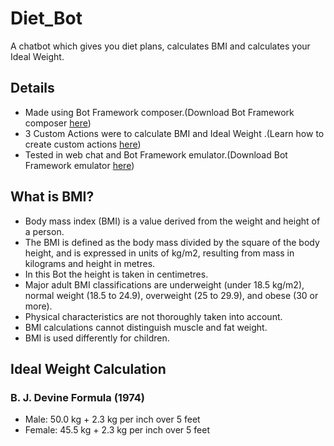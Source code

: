 # Diet_Bot
A chatbot which gives you diet plans, calculates BMI and calculates your Ideal Weight.

## Details
- Made using Bot Framework composer.(Download Bot Framework composer [here][1])
- 3 Custom Actions were to calculate BMI and Ideal Weight .(Learn how to create custom actions [here][2])
- Tested in web chat and Bot Framework emulator.(Download Bot Framework emulator [here][3])

## What is BMI?
- Body mass index (BMI) is a value derived from the weight and height of a person. 
- The BMI is defined as the body mass divided by the square of the body height, and is expressed in units of kg/m2, resulting from mass in kilograms and height in metres.
- In this Bot the height is taken in centimetres.
- Major adult BMI classifications are underweight (under 18.5 kg/m2), normal weight (18.5 to 24.9), overweight (25 to 29.9), and obese (30 or more).
- Physical characteristics are not thoroughly taken into account.
- BMI calculations cannot distinguish muscle and fat weight.
- BMI is used differently for children.

## Ideal Weight Calculation
### B. J. Devine Formula (1974)
- Male:	50.0 kg + 2.3 kg per inch over 5 feet
- Female:	45.5 kg + 2.3 kg per inch over 5 feet

[1]:https://github.com/microsoft/BotFramework-Composer/blob/main/README.md
[2]:https://docs.microsoft.com/en-us/composer/how-to-create-custom-actions#:~:text=1%20Open%20the%20bot%20in%20Composer.%20Select%20a,to%20test%20the%20bot%20in%20Web%20Chat.%20
[3]:https://github.com/microsoft/BotFramework-Emulator
